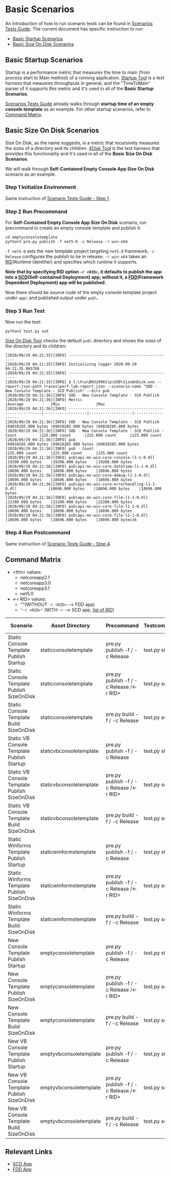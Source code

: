 # Basic Scenarios
An introduction of how to run scenario tests can be found in [Scenarios Tests Guide](./scenarios-workflow.md). The current document has specific instruction to run:
  - [Basic Startup Scenarios](#basic-startup-scenarios)
  - [Basic Size On Disk Scenarios](#basic-size-on-disk-scenarios)
## Basic Startup Scenarios
Startup is a performance metric that measures the time to main (from process start to Main method) of a running application. [Startup Tool](https://github.com/dotnet/performance/tree/master/src/tools/ScenarioMeasurement/Startup) is a test harness that meausres throughputs in general, and the "TimeToMain" parser of it supports this metric and it's used in all of the **Basic Startup Scenarios**.

[Scenarios Tests Guide](./scenarios-workflow.md) already walks through **startup time of an empty console template** as an example. For other startup scenarios, refer to [Command Matrix](#command-matrix).

## Basic Size On Disk Scenarios
Size On Disk, as the name suggests, is a metric that recursively measures the sizes of a directory and its children. [4Disk Tool](https://github.com/dotnet/performance/tree/master/src/tools/ScenarioMeasurement/4Disk) is the test harness that provides this functionality and it's used in all of the **Basic Size On Disk Scenarios**.

We will walk through **Self-Contained Empty Console App Size On Disk** scenario as an example.
### Step 1 Initialize Environment
Same instruction of [Scenario Tests Guide - Step 1](./scenarios-workflow#step-1-initialize-environment).
### Step 2 Run Precommand
For **Self-Contained Empty Console App Size On Disk** scenario, run precommand to create an empty console template and publish it: 
```
cd emptyconsoletemplate
python3 pre.py publish -f net5.0 -c Release -r win-x64
```
`-f net5.0` sets the new template project targeting `net5.0` framework; `-c Release` configures the publish to be in release; `-r win-x64` takes an [RID](https://docs.microsoft.com/en-us/dotnet/core/rid-catalog)(Runtime Identifier) and specifies which runtime it supports. 

**Note that by specifying RID option `-r <RID>`, it defaults to publish the app into a [SCD](https://docs.microsoft.com/en-us/dotnet/core/deploying/#publish-self-contained)(Self-contained Deployment) app; without it, a [FDD](https://docs.microsoft.com/en-us/dotnet/core/deploying/#publish-framework-dependent)(Framework Dependent Deployment) app will be published.**

Now there should be source code of the empty console template project under `app\` and published output under `pub\`. 
### Step 3 Run Test
Now run the test:
```
python3 test.py sod
```
[Size On Disk Tool](https://github.com/dotnet/performance/tree/master/src/tools/ScenarioMeasurement/4Disk) checks the default `pub\` directory and shows the sizes of the directory and its children:
```
[2020/09/29 04:21:35][INFO] ----------------------------------------------
[2020/09/29 04:21:35][INFO] Initializing logger 2020-09-29 04:21:35.865708
[2020/09/29 04:21:35][INFO] ----------------------------------------------
[2020/09/29 04:21:35][INFO] $ C:\h\w\B0320981\p\SOD\SizeOnDisk.exe --report-json-path traces\perf-lab-report.json --scenario-name "SOD - New Console Template - SCD Publish" --dirs pub
[2020/09/29 04:21:36][INFO] SOD - New Console Template - SCD Publish
[2020/09/29 04:21:36][INFO] Metric                                                    |Average            |Min                |Max
[2020/09/29 04:21:36][INFO] ----------------------------------------------------------|-------------------|-------------------|-------------------
[2020/09/29 04:21:36][INFO] SOD - New Console Template - SCD Publish                  |69010285.000 bytes |69010285.000 bytes |69010285.000 bytes
[2020/09/29 04:21:36][INFO] SOD - New Console Template - SCD Publish - Count          |225.000 count      |225.000 count      |225.000 count
[2020/09/29 04:21:36][INFO] pub                                                       |69010285.000 bytes |69010285.000 bytes |69010285.000 bytes
[2020/09/29 04:21:36][INFO] pub - Count                                               |225.000 count      |225.000 count      |225.000 count
[2020/09/29 04:21:36][INFO] pub\api-ms-win-core-console-l1-1-0.dll                    |19208.000 bytes    |19208.000 bytes    |19208.000 bytes
[2020/09/29 04:21:36][INFO] pub\api-ms-win-core-datetime-l1-1-0.dll                   |18696.000 bytes    |18696.000 bytes    |18696.000 bytes
[2020/09/29 04:21:36][INFO] pub\api-ms-win-core-debug-l1-1-0.dll                      |18696.000 bytes    |18696.000 bytes    |18696.000 bytes
[2020/09/29 04:21:36][INFO] pub\api-ms-win-core-errorhandling-l1-1-0.dll              |18696.000 bytes    |18696.000 bytes    |18696.000 bytes
[2020/09/29 04:21:36][INFO] pub\api-ms-win-core-file-l1-1-0.dll                       |22280.000 bytes    |22280.000 bytes    |22280.000 bytes
[2020/09/29 04:21:36][INFO] pub\api-ms-win-core-file-l1-2-0.dll                       |18696.000 bytes    |18696.000 bytes    |18696.000 bytes
[2020/09/29 04:21:36][INFO] pub\api-ms-win-core-file-l2-1-0.dll                       |18696.000 bytes    |18696.000 bytes    |18696.000 bytes34
```
### Step 4 Run Postcommand
Same instruction of [Scenario Tests Guide - Step 4](./scenarios-workflow#step-4-run-postcommand).
## Command Matrix
- \<tfm> values:
    - netcoreapp2.1
    - netcoreapp3.0
    - netcoreapp3.1
    - net5.0
- \<-r RID> values:
    - ""(WITHOUT `-r <RID>` --> FDD app)
    - `"-r <RID>"` (WITH `-r` --> SCD app, [list of RID](https://docs.microsoft.com/en-us/dotnet/core/rid-catalog))

| Scenario                                      | Asset Directory         | Precommand                                    |  Testcommand    | Postcommand | Supported Framework                              | Supported Platform |
|-----------------------------------------------|-------------------------|-----------------------------------------------|-----------------|-------------|--------------------------------------------------|--------------------|
| Static Console Template Publish Startup       | staticconsoletemplate   | pre.py publish -f /<tfm> -c Release           | test.py startup | post.py     | netcoreapp2.1;netcoreapp3.0;netcoreapp3.1;net5.0 | Windows            |
| Static Console Template Publish SizeOnDisk    | staticconsoletemplate   | pre.py publish -f /<tfm> -c Release /<-r RID> | test.py sod     | post.py     | netcoreapp2.1;netcoreapp3.0;netcoreapp3.1;net5.0 | Windows;Linux      |
| Static Console Template Build SizeOnDisk      | staticconsoletemplate   | pre.py build -f /<tfm> -c Release             | test.py sod     | post.py     | netcoreapp2.1;netcoreapp3.0;netcoreapp3.1;net5.0 | Windows;Linux      |
| Static VB Console Template Publish Startup    | staticvbconsoletemplate | pre.py publish -f /<tfm> -c Release           | test.py startup | post.py     | netcoreapp2.1;netcoreapp3.0;netcoreapp3.1;net5.0 | Windows            |
| Static VB Console Template Publish SizeOnDisk | staticvbconsoletemplate | pre.py publish -f /<tfm> -c Release /<-r RID> | test.py sod     | post.py     | netcoreapp2.1;netcoreapp3.0;netcoreapp3.1;net5.0 | Windows;Linux      |
| Static VB Console Template Build SizeOnDisk   | staticvbconsoletemplate | pre.py build -f /<tfm> -c Release             | test.py sod     | post.py     | netcoreapp2.1;netcoreapp3.0;netcoreapp3.1;net5.0 | Windows;Linux      |
| Static Winforms Template Publish Startup      | staticwinformstemplate  | pre.py publish -f /<tfm> -c Release           | test.py startup | post.py     | netcoreapp2.1;netcoreapp3.0;netcoreapp3.1        | Windows            |
| Static Winforms Template Publish SizeOnDisk   | staticwinformstemplate  | pre.py publish -f /<tfm> -c Release /<-r RID> | test.py sod     | post.py     | netcoreapp2.1;netcoreapp3.0;netcoreapp3.1        | Windows;Linux      |
| Static Winforms Template Build SizeOnDisk     | staticwinformstemplate  | pre.py build -f /<tfm> -c Release             | test.py sod     | post.py     | netcoreapp2.1;netcoreapp3.0;netcoreapp3.1        | Windows;Linux      |
| New Console Template Publish Startup          | emptyconsoletemplate    | pre.py publish -f /<tfm> -c Release           | test.py startup | post.py     | netcoreapp2.1;netcoreapp3.0;netcoreapp3.1;net5.0 | Windows            |
| New Console Template Publish SizeOnDisk       | emptyconsoletemplate    | pre.py publish -f /<tfm> -c Release /<-r RID> | test.py sod     | post.py     | netcoreapp2.1;netcoreapp3.0;netcoreapp3.1;net5.0 | Windows;Linux      |
| New Console Template Build SizeOnDisk         | emptyconsoletemplate    | pre.py build -f /<tfm> -c Release             | test.py sod     | post.py     | netcoreapp2.1;netcoreapp3.0;netcoreapp3.1;net5.0 | Windows;Linux      |
| New VB Console Template Publish Startup       | emptyvbconsoletemplate  | pre.py publish -f /<tfm> -c Release           | test.py startup | post.py     | netcoreapp2.1;netcoreapp3.0;netcoreapp3.1;net5.0 | Windows            |
| New VB Console Template Publish SizeOnDisk    | emptyvbconsoletemplate  | pre.py publish -f /<tfm> -c Release /<-r RID> | test.py sod     | post.py     | netcoreapp2.1;netcoreapp3.0;netcoreapp3.1;net5.0 | Windows;Linux      |
| New VB Console Template Build SizeOnDisk      | emptyvbconsoletemplate  | pre.py build -f /<tfm> -c Release             | test.py sod     | post.py     | netcoreapp2.1;netcoreapp3.0;netcoreapp3.1;net5.0 | Windows;Linux      |
## Relevant Links
- [SCD App](https://docs.microsoft.com/en-us/dotnet/core/deploying/#publish-self-contained)
- [FDD App](https://docs.microsoft.com/en-us/dotnet/core/deploying/#publish-framework-dependent)
